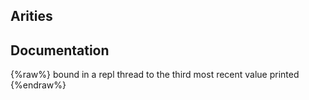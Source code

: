 ## Arities


## Documentation
{%raw%}
bound in a repl thread to the third most recent value printed
{%endraw%}
